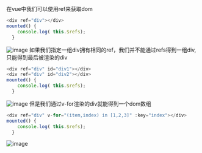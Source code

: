 在vue中我们可以使用ref来获取dom

``` JavaScript
<div ref="div"></div>
mounted() {
    console.log( this.$refs);
  }
```
![image]()
如果我们指定一组div拥有相同的ref，我们并不能通过refs得到一组div,只能得到最后被渲染的div
``` JavaScript
<div ref="div" id="div1"></div>
<div ref="div" id="div2"></div>
mounted() {
    console.log( this.$refs);
  }
```
![image]()
但是我们通过v-for渲染的div就能得到一个dom数组
``` JavaScript
<div ref="div" v-for="(item,index) in [1,2,3]" :key="index"></div>
mounted() {
    console.log( this.$refs);
  }
```
![image]()

